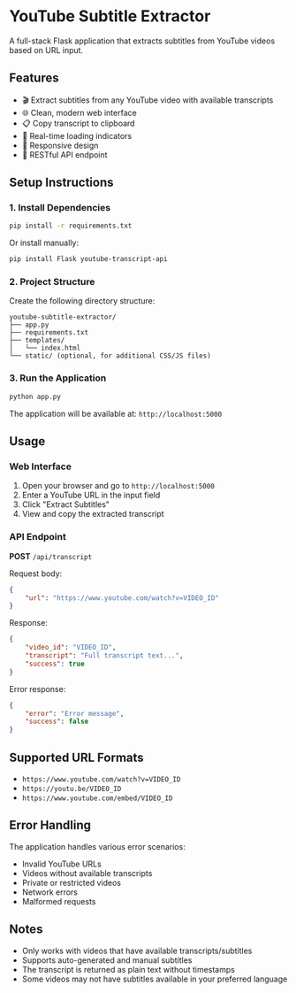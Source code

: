 # YouTube Subtitle Extractor

A full-stack Flask application that extracts subtitles from YouTube videos based on URL input.

## Features

- 🎬 Extract subtitles from any YouTube video with available transcripts
- 🌐 Clean, modern web interface
- 📋 Copy transcript to clipboard
- 🔄 Real-time loading indicators
- 📱 Responsive design
- 🚀 RESTful API endpoint

## Setup Instructions

### 1. Install Dependencies

```bash
pip install -r requirements.txt
```

Or install manually:
```bash
pip install Flask youtube-transcript-api
```

### 2. Project Structure

Create the following directory structure:
```
youtube-subtitle-extractor/
├── app.py
├── requirements.txt
├── templates/
│   └── index.html
└── static/ (optional, for additional CSS/JS files)
```

### 3. Run the Application

```bash
python app.py
```

The application will be available at: `http://localhost:5000`

## Usage

### Web Interface
1. Open your browser and go to `http://localhost:5000`
2. Enter a YouTube URL in the input field
3. Click "Extract Subtitles"
4. View and copy the extracted transcript

### API Endpoint

**POST** `/api/transcript`

Request body:
```json
{
    "url": "https://www.youtube.com/watch?v=VIDEO_ID"
}
```

Response:
```json
{
    "video_id": "VIDEO_ID",
    "transcript": "Full transcript text...",
    "success": true
}
```

Error response:
```json
{
    "error": "Error message",
    "success": false
}
```

## Supported URL Formats

- `https://www.youtube.com/watch?v=VIDEO_ID`
- `https://youtu.be/VIDEO_ID`
- `https://www.youtube.com/embed/VIDEO_ID`

## Error Handling

The application handles various error scenarios:
- Invalid YouTube URLs
- Videos without available transcripts
- Private or restricted videos
- Network errors
- Malformed requests

## Notes

- Only works with videos that have available transcripts/subtitles
- Supports auto-generated and manual subtitles
- The transcript is returned as plain text without timestamps
- Some videos may not have subtitles available in your preferred language